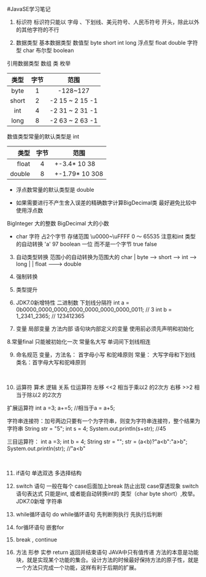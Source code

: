 #JavaSE学习笔记


1. 标识符 
  标识符只能以 字母 、下划线、美元符号、人民币符号 开头，除此以外的其他字符的不行

2. 数据类型
  基本数据类型
   数值型  byte short int long
   浮点型  float double 
   字符型  char 
   布尔型  boolean

  引用数据类型
   数组	类      枚举


|  类型   |  字节  |       范围        |
| :---: | :--: | :-------------: |
| byte  |  1   |    -128~127     |
| short |  2   | -2 15 ~ 2 15 -1 |
|  int  |  4   | -2 31 ~ 2 31 -1 |
| long  |  8   | -2 63 ~ 2 63 -1 |

数值类型常量的默认类型是 int

|     类型 |  字节  | 范围             |
| -----: | :--: | -------------- |
|  float |  4   | +-3.4* 10 38   |
| double |  8   | +-1.79* 10 308 |

* 浮点数常量的默认类型是 double 

* 如果需要进行不产生舍入误差的精确数字计算BigDecimal类
  最好避免比较中使用浮点数

BigInteger 大的整数   BigDecimal 大的小数  

* char 字符  占2个字节 存储范围 \u0000~\uFFFF  0 ～ 65535 
  注意和int 类型的自动转换 'a'  97 
  boolean 一位 而不是一个字节 true false

3. 自动类型转换
  范围小的自动转换为范围大的
  	  char
  	  |
  byte --> short --> int --> long 
  	   |	     |
  	float ---> double 
4. 强制转换
5. 类型提升

6. JDK7.0新增特性
  二进制数 
  下划线分隔符
  int a = 0b0000_0000_0000_0000_0000_0000_0000_0011;  // 3
  int b = 1_2341_2365;  // 123412365

7. 变量
  局部变量 方法内部 语句块内部定义的变量
  使用前必须先声明和初始化

8.常量final
只能被初始化一次
常量名大写 单词间下划线相连

9. 命名规范
  变量，方法名：  首字母小写 和驼峰原则
  常量： 大写字母和下划线
  类名：首字母大写和驼峰原则

  ​

10. 运算符
  算术 逻辑 关系
  位运算符
  左移 <<2  相当于乘以2 的2次方
  右移 >>2  相当于除以2 的2次方 

  扩展运算符
  int a =3;
  a+=5; //相当于a = a+5;

  字符串连接符：加号两边只要有一个为字符串，则变为字符串连接符，整个结果为字符串
  String str = "5";
  int s = 4;
  System.out.println(s+str);  //45

  三目运算符：
  int a =3;
  int b = 4;
  String str = "";
  str = (a<b)?"a<b":"a>b";
  System.out.println(str); //"a<b"

  ​

11. if语句 单选双选 多选择结构

12. switch 语句
   一般在每个 case后面加上break 防止出现 case穿透现象
   switch语句表达式 只能是int, 或者能自动转换int的 类型（char byte short）,枚举。
   JDK7.0新增 字符串

13. while循环语句 do while循环语句
   先判断狗执行   先执行后判断

14. for循环语句 嵌套for

15. break , continue

16. 方法 
   形参 实参
   return 返回并结束语句
   JAVA中只有值传递
   方法的本意是功能块，就是实现某个功能的集合。设计方法的时候最好保持方法的原子性，就是一个方法只完成一个功能，这样有利于后期的扩展。

   ​